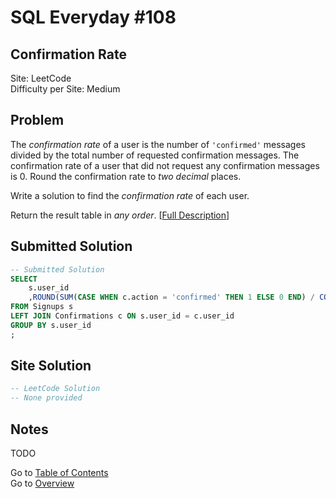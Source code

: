 # SQL Everyday \#108

## Confirmation Rate

Site: LeetCode\
Difficulty per Site: Medium

## Problem

The *confirmation rate* of a user is the number of `'confirmed'` messages divided by the total number of requested confirmation messages. The confirmation rate of a user that did not request any confirmation messages is 0. Round the confirmation rate to *two decimal* places.

Write a solution to find the *confirmation rate* of each user.

Return the result table in *any order*. [[Full Description](https://leetcode.com/problems/confirmation-rate/description/)]

## Submitted Solution

```sql
-- Submitted Solution
SELECT 
    s.user_id
    ,ROUND(SUM(CASE WHEN c.action = 'confirmed' THEN 1 ELSE 0 END) / COUNT(s.user_id), 2) AS confirmation_rate
FROM Signups s
LEFT JOIN Confirmations c ON s.user_id = c.user_id
GROUP BY s.user_id
;
```

## Site Solution

```sql
-- LeetCode Solution 
-- None provided
```

## Notes

TODO

Go to [Table of Contents](/README.md#contents)\
Go to [Overview](/README.md)
